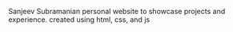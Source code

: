 Sanjeev Subramanian personal website to showcase projects and experience. created using html, css, and js
